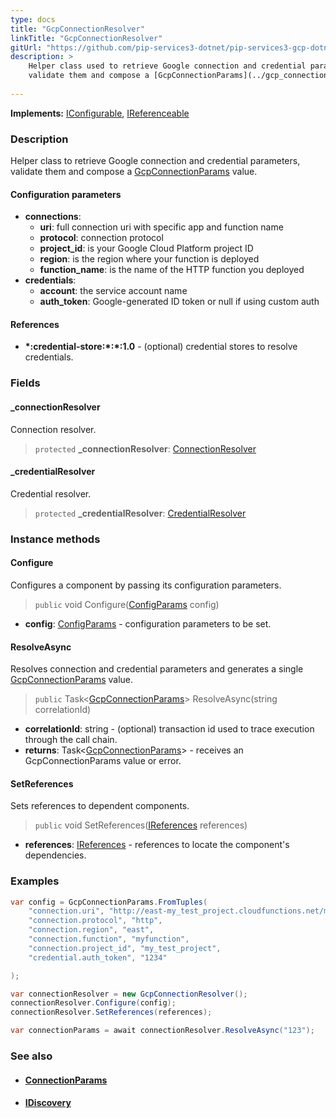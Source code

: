 ```yaml
---
type: docs
title: "GcpConnectionResolver"
linkTitle: "GcpConnectionResolver"
gitUrl: "https://github.com/pip-services3-dotnet/pip-services3-gcp-dotnet"
description: >
    Helper class used to retrieve Google connection and credential parameters,
    validate them and compose a [GcpConnectionParams](../gcp_connection_params) value.
 
---
```


**Implements:** [IConfigurable](../../../commons/config/iconfigurable), [IReferenceable](../../../commons/refer/ireferenceable)

### Description

Helper class to retrieve Google connection and credential parameters,
validate them and compose a [GcpConnectionParams](../gcp_connection_params) value.


#### Configuration parameters

- **connections**:                   
     - **uri**:           full connection uri with specific app and function name
     - **protocol**:      connection protocol
     - **project_id**:    is your Google Cloud Platform project ID
     - **region**:        is the region where your function is deployed
     - **function_name**: is the name of the HTTP function you deployed
- **credentials**:    
    - **account**: the service account name
    - **auth_token**:    Google-generated ID token or null if using custom auth

#### References
- **\*:credential-store:\*:\*:1.0** - (optional) credential stores to resolve credentials.

### Fields

<span class="hide-title-link">

#### _connectionResolver
Connection resolver.
> `protected` **_connectionResolver**: [ConnectionResolver](../../../components/connect/connection_resolver)

#### _credentialResolver
Credential resolver.
> `protected` **_credentialResolver**: [CredentialResolver](../../../components/auth/credential_resolver)

</span>

### Instance methods

#### Configure
Configures a component by passing its configuration parameters.

> `public` void Configure([ConfigParams](../../../commons/config/config_params) config)

- **config**: [ConfigParams](../../../commons/config/config_params) - configuration parameters to be set.

#### ResolveAsync
Resolves connection and credential parameters and generates a single
[GcpConnectionParams](../gcp_connection_params) value.

> `public` Task<[GcpConnectionParams](../gcp_connection_params)> ResolveAsync(string correlationId)

- **correlationId**: string - (optional) transaction id used to trace execution through the call chain. 
- **returns**: Task<[GcpConnectionParams](../gcp_connection_params)> - receives an GcpConnectionParams value or error.

#### SetReferences
Sets references to dependent components.

> `public` void SetReferences([IReferences](../../../commons/refer/ireferences) references)

- **references**: [IReferences](../../../commons/refer/ireferences) - references to locate the component's dependencies.



### Examples

```cs
var config = GcpConnectionParams.FromTuples(
    "connection.uri", "http://east-my_test_project.cloudfunctions.net/myfunction",
    "connection.protocol", "http",
    "connection.region", "east",
    "connection.function", "myfunction",
    "connection.project_id", "my_test_project",
    "credential.auth_token", "1234"

);

var connectionResolver = new GcpConnectionResolver();
connectionResolver.Configure(config);
connectionResolver.SetReferences(references);

var connectionParams = await connectionResolver.ResolveAsync("123");
```

### See also
- #### [ConnectionParams](../../../components/connect/connection_params)
- #### [IDiscovery](../../../components/connect/idiscovery)
